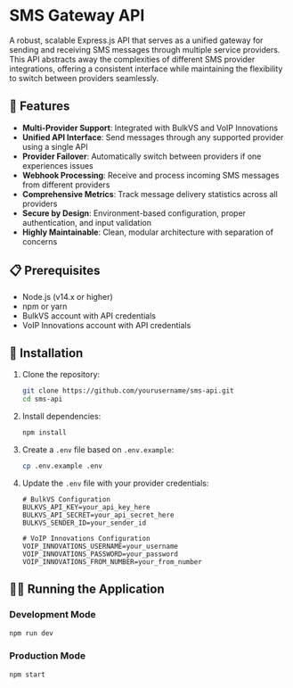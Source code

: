 # SMS Gateway API

A robust, scalable Express.js API that serves as a unified gateway for sending and receiving SMS messages through multiple service providers. This API abstracts away the complexities of different SMS provider integrations, offering a consistent interface while maintaining the flexibility to switch between providers seamlessly.


## 🚀 Features

- **Multi-Provider Support**: Integrated with BulkVS and VoIP Innovations
- **Unified API Interface**: Send messages through any supported provider using a single API
- **Provider Failover**: Automatically switch between providers if one experiences issues
- **Webhook Processing**: Receive and process incoming SMS messages from different providers
- **Comprehensive Metrics**: Track message delivery statistics across all providers
- **Secure by Design**: Environment-based configuration, proper authentication, and input validation
- **Highly Maintainable**: Clean, modular architecture with separation of concerns

## 📋 Prerequisites

- Node.js (v14.x or higher)
- npm or yarn
- BulkVS account with API credentials
- VoIP Innovations account with API credentials

## 🔧 Installation

1. Clone the repository:
   ```bash
   git clone https://github.com/yourusername/sms-api.git
   cd sms-api
   ```

2. Install dependencies:
   ```bash
   npm install
   ```

3. Create a `.env` file based on `.env.example`:
   ```bash
   cp .env.example .env
   ```

4. Update the `.env` file with your provider credentials:
   ```
   # BulkVS Configuration
   BULKVS_API_KEY=your_api_key_here
   BULKVS_API_SECRET=your_api_secret_here
   BULKVS_SENDER_ID=your_sender_id
   
   # VoIP Innovations Configuration
   VOIP_INNOVATIONS_USERNAME=your_username
   VOIP_INNOVATIONS_PASSWORD=your_password
   VOIP_INNOVATIONS_FROM_NUMBER=your_from_number
   ```

## 🏃‍♂️ Running the Application

### Development Mode
```bash
npm run dev
```

### Production Mode
```bash
npm start
```

